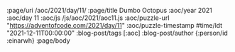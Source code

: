 :page/uri /aoc/2021/day/11/
:page/title Dumbo Octopus
:aoc/year 2021
:aoc/day 11
:aoc/js /js/aoc/2021/aoc11.js
:aoc/puzzle-url "https://adventofcode.com/2021/day/11"
:aoc/puzzle-timestamp #time/ldt "2021-12-11T00:00:00"
:blog-post/tags [:aoc]
:blog-post/author {:person/id :einarwh}
:page/body

<!-- # Einar W. Høst -->
